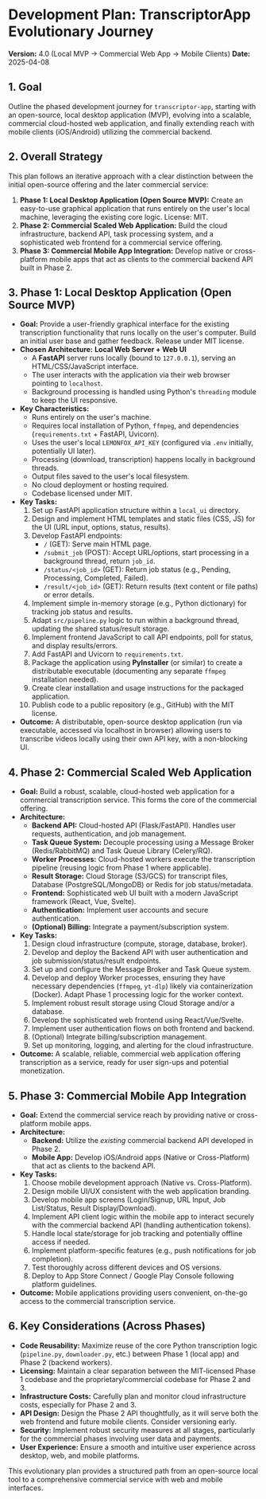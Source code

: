 # Development Plan: TranscriptorApp Evolutionary Journey

**Version:** 4.0 (Local MVP -> Commercial Web App -> Mobile Clients)
**Date:** 2025-04-08

## 1. Goal

Outline the phased development journey for `transcriptor-app`, starting with an open-source, local desktop application (MVP), evolving into a scalable, commercial cloud-hosted web application, and finally extending reach with mobile clients (iOS/Android) utilizing the commercial backend.

## 2. Overall Strategy

This plan follows an iterative approach with a clear distinction between the initial open-source offering and the later commercial service:

1.  **Phase 1: Local Desktop Application (Open Source MVP):** Create an easy-to-use graphical application that runs entirely on the user's local machine, leveraging the existing core logic. License: MIT.
2.  **Phase 2: Commercial Scaled Web Application:** Build the cloud infrastructure, backend API, task processing system, and a sophisticated web frontend for a commercial service offering.
3.  **Phase 3: Commercial Mobile App Integration:** Develop native or cross-platform mobile apps that act as clients to the commercial backend API built in Phase 2.

## 3. Phase 1: Local Desktop Application (Open Source MVP)

- **Goal:** Provide a user-friendly graphical interface for the existing transcription functionality that runs locally on the user's computer. Build an initial user base and gather feedback. Release under MIT license.
- **Chosen Architecture:** **Local Web Server + Web UI**
  - A **FastAPI** server runs locally (bound to `127.0.0.1`), serving an HTML/CSS/JavaScript interface.
  - The user interacts with the application via their web browser pointing to `localhost`.
  - Background processing is handled using Python's `threading` module to keep the UI responsive.
- **Key Characteristics:**
  - Runs entirely on the user's machine.
  - Requires local installation of Python, `ffmpeg`, and dependencies (`requirements.txt` + FastAPI, Uvicorn).
  - Uses the user's local `LEMONFOX_API_KEY` (configured via `.env` initially, potentially UI later).
  - Processing (download, transcription) happens locally in background threads.
  - Output files saved to the user's local filesystem.
  - No cloud deployment or hosting required.
  - Codebase licensed under MIT.
- **Key Tasks:**
  1.  Set up FastAPI application structure within a `local_ui` directory.
  2.  Design and implement HTML templates and static files (CSS, JS) for the UI (URL input, options, status, results).
  3.  Develop FastAPI endpoints:
      - `/` (GET): Serve main HTML page.
      - `/submit_job` (POST): Accept URL/options, start processing in a background thread, return `job_id`.
      - `/status/<job_id>` (GET): Return job status (e.g., Pending, Processing, Completed, Failed).
      - `/result/<job_id>` (GET): Return results (text content or file paths) or error details.
  4.  Implement simple in-memory storage (e.g., Python dictionary) for tracking job status and results.
  5.  Adapt `src/pipeline.py` logic to run within a background thread, updating the shared status/result storage.
  6.  Implement frontend JavaScript to call API endpoints, poll for status, and display results/errors.
  7.  Add FastAPI and Uvicorn to `requirements.txt`.
  8.  Package the application using **PyInstaller** (or similar) to create a distributable executable (documenting any separate `ffmpeg` installation needed).
  9.  Create clear installation and usage instructions for the packaged application.
  10. Publish code to a public repository (e.g., GitHub) with the MIT license.
- **Outcome:** A distributable, open-source desktop application (run via executable, accessed via localhost in browser) allowing users to transcribe videos locally using their own API key, with a non-blocking UI.

## 4. Phase 2: Commercial Scaled Web Application

- **Goal:** Build a robust, scalable, cloud-hosted web application for a commercial transcription service. This forms the core of the commercial offering.
- **Architecture:**
  - **Backend API:** Cloud-hosted API (Flask/FastAPI). Handles user requests, authentication, and job management.
  - **Task Queue System:** Decouple processing using a Message Broker (Redis/RabbitMQ) and Task Queue Library (Celery/RQ).
  - **Worker Processes:** Cloud-hosted workers execute the transcription pipeline (reusing logic from Phase 1 where applicable).
  - **Result Storage:** Cloud Storage (S3/GCS) for transcript files, Database (PostgreSQL/MongoDB) or Redis for job status/metadata.
  - **Frontend:** Sophisticated web UI built with a modern JavaScript framework (React, Vue, Svelte).
  - **Authentication:** Implement user accounts and secure authentication.
  - **(Optional) Billing:** Integrate a payment/subscription system.
- **Key Tasks:**
  1.  Design cloud infrastructure (compute, storage, database, broker).
  2.  Develop and deploy the Backend API with user authentication and job submission/status/result endpoints.
  3.  Set up and configure the Message Broker and Task Queue system.
  4.  Develop and deploy Worker processes, ensuring they have necessary dependencies (`ffmpeg`, `yt-dlp`) likely via containerization (Docker). Adapt Phase 1 processing logic for the worker context.
  5.  Implement robust result storage using Cloud Storage and/or a database.
  6.  Develop the sophisticated web frontend using React/Vue/Svelte.
  7.  Implement user authentication flows on both frontend and backend.
  8.  (Optional) Integrate billing/subscription management.
  9.  Set up monitoring, logging, and alerting for the cloud infrastructure.
- **Outcome:** A scalable, reliable, commercial web application offering transcription as a service, ready for user sign-ups and potential monetization.

## 5. Phase 3: Commercial Mobile App Integration

- **Goal:** Extend the commercial service reach by providing native or cross-platform mobile apps.
- **Architecture:**
  - **Backend:** Utilize the _existing_ commercial backend API developed in Phase 2.
  - **Mobile App:** Develop iOS/Android apps (Native or Cross-Platform) that act as clients to the backend API.
- **Key Tasks:**
  1.  Choose mobile development approach (Native vs. Cross-Platform).
  2.  Design mobile UI/UX consistent with the web application branding.
  3.  Develop mobile app screens (Login/Signup, URL Input, Job List/Status, Result Display/Download).
  4.  Implement API client logic within the mobile app to interact securely with the commercial backend API (handling authentication tokens).
  5.  Handle local state/storage for job tracking and potentially offline access if needed.
  6.  Implement platform-specific features (e.g., push notifications for job completion).
  7.  Test thoroughly across different devices and OS versions.
  8.  Deploy to App Store Connect / Google Play Console following platform guidelines.
- **Outcome:** Mobile applications providing users convenient, on-the-go access to the commercial transcription service.

## 6. Key Considerations (Across Phases)

- **Code Reusability:** Maximize reuse of the core Python transcription logic (`pipeline.py`, `downloader.py`, etc.) between Phase 1 (local app) and Phase 2 (backend workers).
- **Licensing:** Maintain a clear separation between the MIT-licensed Phase 1 codebase and the proprietary/commercial codebase for Phase 2 and 3.
- **Infrastructure Costs:** Carefully plan and monitor cloud infrastructure costs, especially for Phase 2 and 3.
- **API Design:** Design the Phase 2 API thoughtfully, as it will serve both the web frontend and future mobile clients. Consider versioning early.
- **Security:** Implement robust security measures at all stages, particularly for the commercial phases involving user data and payments.
- **User Experience:** Ensure a smooth and intuitive user experience across desktop, web, and mobile platforms.

This evolutionary plan provides a structured path from an open-source local tool to a comprehensive commercial service with web and mobile interfaces.
